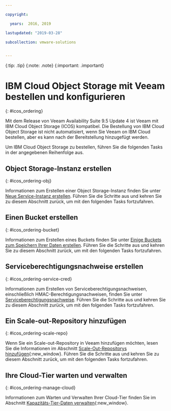 ```yaml
---

copyright:

  years:  2016, 2019

lastupdated: "2019-03-28"

subcollection: vmware-solutions


---
```


{:tip: .tip}
{:note: .note}
{:important: .important}

# IBM Cloud Object Storage mit Veeam bestellen und konfigurieren
{: #icos_ordering}

Mit dem Release von Veeam Availability Suite 9.5 Update 4 ist Veeam mit IBM Cloud Object Storage (ICOS) kompatibel. Die Bestellung von IBM Cloud Object Storage ist nicht automatisiert, wenn Sie Veeam on IBM Cloud bestellen, aber es kann nach der Bereitstellung hinzugefügt werden.

Um IBM Cloud Object Storage zu bestellen, führen Sie die folgenden Tasks in der angegebenen Reihenfolge aus.

## Object Storage-Instanz erstellen
{: #icos_ordering-obj}

Informationen zum Erstellen einer Object Storage-Instanz finden Sie unter [Neue Service-Instanz erstellen](/docs/services/cloud-object-storage/basics?topic=cloud-object-storage-order-storage#creating-a-new-service-instance). Führen Sie die Schritte aus und kehren Sie zu diesem Abschnitt zurück, um mit den folgenden Tasks fortzufahren.

## Einen Bucket erstellen
{: #icos_ordering-bucket}

Informationen zum Erstellen eines Buckets finden Sie unter [Einige Buckets zum Speichern Ihrer Daten erstellen](/docs/services/cloud-object-storage/basics?topic=cloud-object-storage-getting-started-tutorial#gs-create-buckets). Führen Sie die Schritte aus und kehren Sie zu diesem Abschnitt zurück, um mit den folgenden Tasks fortzufahren.

## Serviceberechtigungsnachweise erstellen
{: #icos_ordering-service-cred}

Informationen zum Erstellen von Serviceberechtigungsnachweisen, einschließlich HMAC-Berechtigungsnachweisen, finden Sie unter [Serviceberechtigungsnachweise](/docs/services/cloud-object-storage/hmac?topic=cloud-object-storage-service-credentials#using-hmac-credentials). Führen Sie die Schritte aus und kehren Sie zu diesem Abschnitt zurück, um mit den folgenden Tasks fortzufahren.

## Ein Scale-out-Repository hinzufügen
{: #icos_ordering-scale-repo}

Wenn Sie ein Scale-out-Repository in Veeam hinzufügen möchten, lesen Sie die Informationen im Abschnitt [Scale-Out-Repositorys hinzufügen](https://helpcenter.veeam.com/docs/backup/vsphere/sobr_add.html?ver=95u4){:new_window}. Führen Sie die Schritte aus und kehren Sie zu diesem Abschnitt zurück, um mit den folgenden Tasks fortzufahren.

## Ihre Cloud-Tier warten und verwalten
{: #icos_ordering-manage-cloud}

Informationen zum Warten und Verwalten Ihrer Cloud-Tier finden Sie im Abschnitt [Kapazitäts-Tier-Daten verwalten](https://helpcenter.veeam.com/docs/backup/vsphere/capacity_tier_managing_data.html?ver=95u4){:new_window}.

